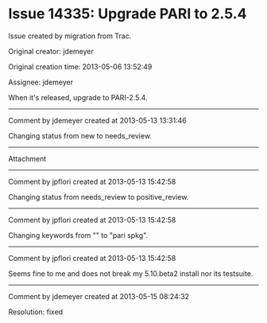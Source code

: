 # Issue 14335: Upgrade PARI to 2.5.4

Issue created by migration from Trac.

Original creator: jdemeyer

Original creation time: 2013-05-06 13:52:49

Assignee: jdemeyer

When it's released, upgrade to PARI-2.5.4.


---

Comment by jdemeyer created at 2013-05-13 13:31:46

Changing status from new to needs_review.


---

Attachment


---

Comment by jpflori created at 2013-05-13 15:42:58

Changing status from needs_review to positive_review.


---

Comment by jpflori created at 2013-05-13 15:42:58

Changing keywords from "" to "pari spkg".


---

Comment by jpflori created at 2013-05-13 15:42:58

Seems fine to me and does not break my 5.10.beta2 install nor its testsuite.


---

Comment by jdemeyer created at 2013-05-15 08:24:32

Resolution: fixed

